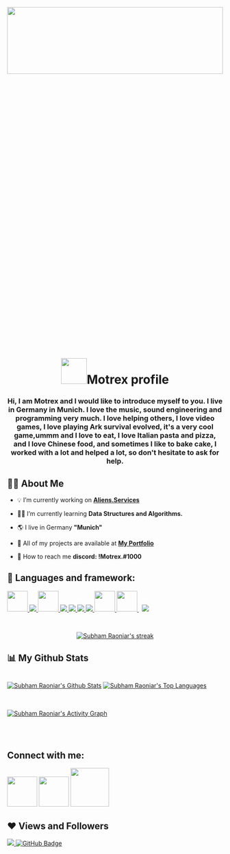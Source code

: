 <center><a  href="#"><img width="100%" height="20%" src="https://cdn.discordapp.com/attachments/563319722398056448/861382917205131274/Orange_Retro_Music_YouTube_Channel_Art_3.png" /></a></center>



<h1 align="center"> <img src="https://cdn.discordapp.com/attachments/563319722398056448/861328055208771644/2df6b42d-2ef1-44c3-93d5-5b44642af6d8.gif" width="60px">Motrex profile </h1>
<h3 align="center">Hi, I am Motrex and I would like to introduce myself to you. I live in Germany in Munich. I love the music, sound engineering and programming very much. I love helping others, I love video games, I love playing Ark survival evolved, it's a very cool game,ummm and I love to eat, I love Italian pasta and pizza, and I love Chinese food, and sometimes I like to bake cake, I worked with a lot and helped a lot, so don't hesitate to ask for help.

## 🙋‍♂️ About Me

- 💡 I’m currently working on **[Aliens.Services](https://Aliens.Services/)**

- 👨‍🎓 I’m currently learning **Data Structures and Algorithms.**

- 🌎 I live in Germany **"Munich"**

- 🔰 All of my projects are available at **[My Portfolio](https://motrex.ml)**

- 💌 How to reach me **discord: !Motrex.#1000**



## 🔮 Languages and framework:

<p align="left"> 
    <a href="https://www.java.com" target="_blank"> <img src="https://img.icons8.com/officel/48/000000/php-logo.png" width="48"/> </a>
    <a href="https://reactjs.org/" target="_blank"> <img src="https://img.icons8.com/color/48/000000/react-native.png"/> </a>
    <a href="https://nodejs.org/" target="_blank"> <img src="https://cdn.discordapp.com/attachments/735198630528680028/808685352030044223/nodejstransparent.png" width="48"/> </a> 
    <a href="https://developer.mozilla.org/en-US/docs/Web/JavaScript" target="_blank"> <img src="https://img.icons8.com/color/48/000000/javascript.png"/> </a> 
    <a href="https://www.w3.org/html/" target="_blank"> <img src="https://img.icons8.com/color/48/000000/html-5.png"/> </a> 
    <a href="https://www.w3schools.com/css/" target="_blank"> <img src="https://img.icons8.com/color/48/000000/css3.png"/> </a> 
    <a href="https://getbootstrap.com" target="_blank"> <img src="https://img.icons8.com/color/48/000000/bootstrap.png"/> </a> 
    <a href="https://ionicframework.com/" target="_blank"> <img src="https://cdn.discordapp.com/attachments/721079359980437597/840055945299361792/logo.png"  width="48"/> </a> 
    <a style="padding-right:8px;" href="https://flutter.dev/" target="_blank"> <img src="https://cdn-images-1.medium.com/max/1200/1*5-aoK8IBmXve5whBQM90GA.png"  width="48"/> </a> 
    <a style="padding-right:8px;" href="https://www.mysql.com/" target="_blank"> <img src="https://img.icons8.com/fluent/50/000000/mysql-logo.png"/> </a>
    <!-- <a href="https://www.mongodb.com/" target="_blank"> <img src="https://raw.githubusercontent.com/devicons/devicon/master/icons/mongodb/mongodb-original-wordmark.svg" alt="mongodb" width="48" height="48"/> </a> 
    <a href="https://firebase.google.com/" target="_blank"> <img src="https://img.icons8.com/color/48/000000/firebase.png"/> </a> 
    <a href="https://postman.com" target="_blank"> <img src="https://www.vectorlogo.zone/logos/getpostman/getpostman-icon.svg" alt="postman" width="45" height="45"/> </a>   
    <a href="https://git-scm.com/" target="_blank"> <img src="https://img.icons8.com/color/48/000000/git.png"/> </a> 
    <a href="https://www.jenkins.io" target="_blank"> <img src="https://www.vectorlogo.zone/logos/jenkins/jenkins-icon.svg" alt="jenkins" width="48" height="48"/> </a> 
    <a href="https://redux.js.org" target="_blank"> <img src="https://img.icons8.com/color/48/000000/redux.png"/> </a>
    <a href="https://expressjs.com" target="_blank"> <img src="https://raw.githubusercontent.com/devicons/devicon/master/icons/express/express-original-wordmark.svg" alt="express" width="40" height="40"/> </a> -->
</p>

<!-- [![React Badge](https://img.shields.io/badge/-React-61DBFB?style=for-the-badge&labelColor=black&logo=react&logoColor=61DBFB)](#)  [![Javascript Badge](https://img.shields.io/badge/-Javascript-F0DB4F?style=for-the-badge&labelColor=black&logo=javascript&logoColor=F0DB4F)](#) [![Typescript Badge](https://img.shields.io/badge/-Typescript-007acc?style=for-the-badge&labelColor=black&logo=typescript&logoColor=007acc)](#) [![Nodejs Badge](https://img.shields.io/badge/-Nodejs-3C873A?style=for-the-badge&labelColor=black&logo=node.js&logoColor=3C873A)](#) [![GraphQL Badge](https://img.shields.io/badge/-GraphQl-e535ab?style=for-the-badge&labelColor=black&logo=node.js&logoColor=e535ab)](#) -->
<br/>

<p align="center">
    <a href="https://github.com/Motrex1/github-readme-streak-stats">
        <img title="🔥 Get streak stats for your profile at git.io/streak-stats" alt="Subham Raoniar's streak" src="https://github-readme-streak-stats.herokuapp.com/?user=Motrex1&theme=black-ice&hide_border=true&stroke=0000&background=060A0CD0"/>
    </a>
</p>

## 📊 My Github Stats

  <br/>
    <a href="https://github.com/Motrex1/github-readme-stats"><img alt="Subham Raoniar's Github Stats" src="https://github-readme-stats.vercel.app/api?username=Motrex1&show_icons=true&count_private=true&theme=react&hide_border=true&bg_color=0D1117" /></a>
  <a href="https://github.com/Motrex1/github-readme-stats"><img alt="Subham Raoniar's Top Languages" src="https://github-readme-stats.vercel.app/api/top-langs/?username=Motrex1&langs_count=8&count_private=true&layout=compact&theme=react&hide_border=true&bg_color=0D1117" /></a>
  <br/>


<br/>
<br/>

<a href="https://github.com/Motrex1/github-readme-activity-graph"><img alt="Subham Raoniar's Activity Graph" src="https://activity-graph.herokuapp.com/graph?username=Motrex1&bg_color=0D1117&color=5BCDEC&line=5BCDEC&point=FFFFFF&hide_border=true" /></a>

<br/>
<br/>

## Connect with me:
<p align="left">

<a href = "https://discord.gg/SCpRB9x9RA"><img src="https://static.wikia.nocookie.net/roblox-minitoons-scp-containment-breach/images/1/18/Yeet.png/revision/latest?cb=20201220044214"  width="70"/></a>
<a href = "https://www.youtube.com/channel/UClufP953kgVRMykWf00cWOA"><img src="https://img.icons8.com/color/48/000000/youtube-play.png"  width="70"/></a>
<a href = "https://motrex.ml"><img src="https://cdn.discordapp.com/attachments/776454054540083251/791973297130176542/image_1.png"  width="90"/></a>
</p>

## ❤ Views and Followers
<a href="https://github.com/Meghna-DAS/github-profile-views-counter">
    <img src="https://komarev.com/ghpvc/?username=Motrex1">
</a>
<a href="https://github.com/Motrex1?tab=followers"><img src="https://img.shields.io/github/followers/Motrex1?label=Followers&style=social" alt="GitHub Badge"></a>

